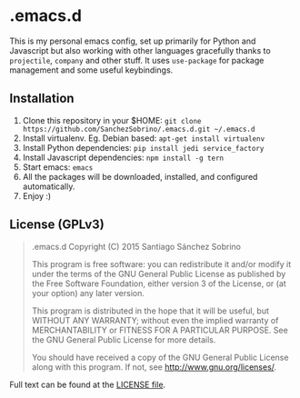 # .emacs.d

This is my personal emacs config, set up primarily for Python and
Javascript but also working with other languages gracefully thanks to ```projectile```, ```company``` and other stuff. It uses ```use-package``` for package management and some useful keybindings.

## Installation

1. Clone this repository in your $HOME: ```git clone https://github.com/SanchezSobrino/.emacs.d.git ~/.emacs.d```
2. Install virtualenv. Eg. Debian based: ```apt-get install virtualenv```
3. Install Python dependencies: ```pip install jedi service_factory```
4. Install Javascript dependencies: ```npm install -g tern```
5. Start emacs: ```emacs```
6. All the packages will be downloaded, installed, and configured automatically.
7. Enjoy :)

## License (GPLv3)

> .emacs.d
> Copyright (C) 2015 Santiago Sánchez Sobrino
>
> This program is free software: you can redistribute it and/or modify
> it under the terms of the GNU General Public License as published by
> the Free Software Foundation, either version 3 of the License, or (at
> your option) any later version.
>
> This program is distributed in the hope that it will be useful, but
> WITHOUT ANY WARRANTY; without even the implied warranty of
> MERCHANTABILITY or FITNESS FOR A PARTICULAR PURPOSE.  See the GNU
> General Public License for more details.
>
> You should have received a copy of the GNU General Public License
> along with this program.  If not, see <http://www.gnu.org/licenses/>.

Full text can be found at the [LICENSE file](https://github.com/SanchezSobrino/.emacs.d/blob/master/LICENSE).
